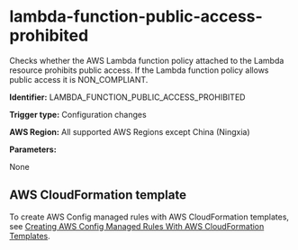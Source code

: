 # lambda\-function\-public\-access\-prohibited<a name="lambda-function-public-access-prohibited"></a>

Checks whether the AWS Lambda function policy attached to the Lambda resource prohibits public access\. If the Lambda function policy allows public access it is NON\_COMPLIANT\. 

**Identifier:** LAMBDA\_FUNCTION\_PUBLIC\_ACCESS\_PROHIBITED

**Trigger type:** Configuration changes

**AWS Region:** All supported AWS Regions except China \(Ningxia\)

**Parameters:**

 None   


## AWS CloudFormation template<a name="w24aac11c29c17d241c15"></a>

To create AWS Config managed rules with AWS CloudFormation templates, see [Creating AWS Config Managed Rules With AWS CloudFormation Templates](aws-config-managed-rules-cloudformation-templates.md)\.